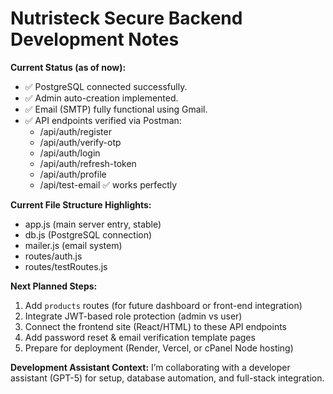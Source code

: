 # Nutristeck Secure Backend Development Notes

**Current Status (as of now):**
- ✅ PostgreSQL connected successfully.
- ✅ Admin auto-creation implemented.
- ✅ Email (SMTP) fully functional using Gmail.
- ✅ API endpoints verified via Postman:
  - /api/auth/register
  - /api/auth/verify-otp
  - /api/auth/login
  - /api/auth/refresh-token
  - /api/auth/profile
  - /api/test-email ✅ works perfectly

**Current File Structure Highlights:**
- app.js (main server entry, stable)
- db.js (PostgreSQL connection)
- mailer.js (email system)
- routes/auth.js
- routes/testRoutes.js

**Next Planned Steps:**
1. Add `products` routes (for future dashboard or front-end integration)
2. Integrate JWT-based role protection (admin vs user)
3. Connect the frontend site (React/HTML) to these API endpoints
4. Add password reset & email verification template pages
5. Prepare for deployment (Render, Vercel, or cPanel Node hosting)

**Development Assistant Context:**
I’m collaborating with a developer assistant (GPT-5) for setup, database automation, and full-stack integration.